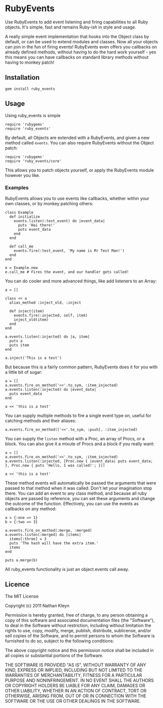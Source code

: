 # RubyEvents

Use RubyEvents to add event listening and firing capabilities to all Ruby
objects. It's simple, fast and remains Ruby-ish in style and usage.

A really simple event implementation that hooks into the Object class by
default, or can be used to extend modules and classes. Now all your objects can
join in the fun of firing events! RubyEvents even offers you callbacks on
already defined methods, without having to do the hard work yourself - yes this
means you can have callbacks on standard library methods without having to
monkey patch!

## Installation

    gem install ruby_events

## Usage

Using ruby_events is simple

    require 'rubygems'
    require 'ruby_events'
    
By default, all Objects are extended with a RubyEvents, and given a new method
called `events`. You can also require RubyEvents without the Object patch:

    require 'rubygems'
    require 'ruby_events/core'

This allows you to patch objects yourself, or apply the RubyEvents module
however you like.

### Examples

RubyEvents allows you to use events like callbacks, whether within your own
classes, or by monkey patching others:

    class Example
      def initialize
        events.listen(:test_event) do |event_data|
          puts 'Hai there!'
          puts event_data
        end
      end

      def call_me
        events.fire(:test_event, 'My name is Mr Test Man!')
      end
    end

    e = Example.new
    e.call_me # Fires the event, and our handler gets called!

You can do cooler and more advanced things, like add listeners to an Array:

    a = []
    
    class << a
      alias_method :inject_old, :inject
      
      def inject(item)
        events.fire(:injected, self, item)
        inject_old(item)
      end
    end

    a.events.listen(:injected) do |a, item|
      puts a
      puts item
    end
    
    a.inject('This is a test')

But because this is a fairly common pattern, RubyEvents does it for you with
a little bit of sugar:

    a = []
    a.events.fire_on_method('<<'.to_sym, :item_injected)
    a.events.listen(:injected) do |event_data|
      puts event_data
    end
    
    a << 'this is a test'
    
You can supply multiple methods to fire a single event type on, useful for
catching methods and their aliases:

    a.events.fire_on_method(['<<'.to_sym, :push], :item_injected)
    
You can supply the `listen` method with a Proc, an array of Procs, or a block.
You can also give it a mixute of Procs and a block if you really want:

    a = []
    a.events.fire_on_method('<<'.to_sym, :item_injected)
    a.events.listen(:injected, [Proc.new { |event_data| puts event_data; }, Proc.new { puts 'Hello, I was called!'; }])
    
    a << 'this is a test'

These method events will automatically be passed the arguments that were passed
to that method when it was called. Don't let your imagination stop there. You
can add an event to any class method, and because all ruby objects are passed by
reference, you can set these arguments and change the outcome of the function.
Effectively, you can use the events as callbacks on any method:

    a = {:one => 1}
    b = {:two => 3}

    a.events.fire_on_method(:merge, :merged)
    a.events.listen(:merged) do |items|
      items[:three] = 3
      puts 'The hash will have the extra item.'
      items
    end

    puts a.merge(b)

All ruby_events functionality is just an object.events call away.

## Licence

The MIT License

Copyright (c) 2011 Nathan Kleyn

Permission is hereby granted, free of charge, to any person obtaining a copy
of this software and associated documentation files (the "Software"), to deal
in the Software without restriction, including without limitation the rights
to use, copy, modify, merge, publish, distribute, sublicense, and/or sell
copies of the Software, and to permit persons to whom the Software is
furnished to do so, subject to the following conditions:

The above copyright notice and this permission notice shall be included in
all copies or substantial portions of the Software.

THE SOFTWARE IS PROVIDED "AS IS", WITHOUT WARRANTY OF ANY KIND, EXPRESS OR
IMPLIED, INCLUDING BUT NOT LIMITED TO THE WARRANTIES OF MERCHANTABILITY,
FITNESS FOR A PARTICULAR PURPOSE AND NONINFRINGEMENT. IN NO EVENT SHALL THE
AUTHORS OR COPYRIGHT HOLDERS BE LIABLE FOR ANY CLAIM, DAMAGES OR OTHER
LIABILITY, WHETHER IN AN ACTION OF CONTRACT, TORT OR OTHERWISE, ARISING FROM,
OUT OF OR IN CONNECTION WITH THE SOFTWARE OR THE USE OR OTHER DEALINGS IN
THE SOFTWARE.
